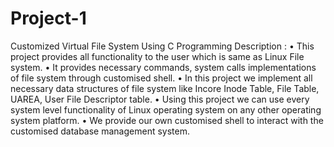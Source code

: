 # Project-1
Customized Virtual File System Using C Programming
Description :
•	This project provides all functionality to the user which is same as Linux File system.
•	It provides necessary commands, system calls implementations of file system through customised shell.
•	In this project we implement all necessary data structures of file system like Incore Inode Table, File Table, UAREA, User File Descriptor table.
•	Using this project we can use every system level functionality of Linux operating system on any other operating system platform.
•	We provide our own customised shell to interact with the customised database management system.
